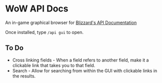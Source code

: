 WoW API Docs
============

An in-game graphical browser for [Blizzard's API Documentation](https://github.com/Gethe/wow-ui-source/tree/ptr/AddOns/Blizzard_APIDocumentation)

Once installed, type `/api gui` to open.


## To Do ##
  * Cross linking fields - When a field refers to another field, make it a clickable link that takes you to that field.
  * Search - Allow for searching from within the GUI with clickable links in the results.
